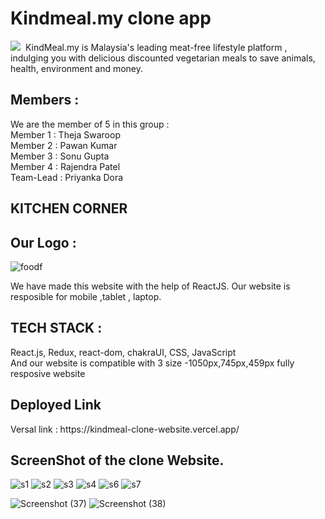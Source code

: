 <h1>Kindmeal.my clone app </h1>
<img src="https://www.kindmeal.my/images/logo-kindmeal.png"/>

<img src="" alt=""/>
KindMeal.my is Malaysia's leading meat-free lifestyle platform , indulging you with delicious discounted vegetarian meals to save animals, health, environment and money.

<h2>Members :</h2>

<p>
We are the member of 5 in this group :
 <br>
Member 1 : Theja Swaroop
  <br>
Member 2 : Pawan Kumar 
  <br>
Member 3 : Sonu Gupta
  <br>
Member 4 : Rajendra Patel
  <br>
Team-Lead : Priyanka Dora
</p>

<h2> KITCHEN CORNER</H2>

<h2>Our Logo :</h2>


![foodf](https://user-images.githubusercontent.com/105920094/200612352-d5d40575-2896-46b4-8632-b3aef0ed8875.jpg)

We have made this website with the help of ReactJS.
Our website is resposible for mobile ,tablet , laptop.

<h2>TECH STACK :</h3>
<p>
React.js, Redux, react-dom, chakraUI, CSS, JavaScript 
</br>
And our website is compatible with 3 size -1050px,745px,459px 
fully resposive website
</p>

<h2>Deployed Link </h2>
<p>Versal link : https://kindmeal-clone-website.vercel.app/</p>

<h2>ScreenShot of the clone Website.</h2>

![s1](https://user-images.githubusercontent.com/105920094/201532839-36a7bb13-512a-40cf-a463-276991abb001.png)
![s2](https://user-images.githubusercontent.com/105920094/201532841-d75eb24d-19c5-4252-8b50-3f185e54936b.png)
![s3](https://user-images.githubusercontent.com/105920094/201532853-f9f60e54-c65d-4df4-82a4-168cd9a153a8.png)
![s4](https://user-images.githubusercontent.com/105920094/201532857-9df362d7-f12e-49e6-a75f-0e0e9272c080.png)
![s6](https://user-images.githubusercontent.com/105920094/201533034-d9670ada-285d-4bfa-b9b3-bbbfc7093d03.png)
![s7](https://user-images.githubusercontent.com/105920094/201533042-27494eca-cca3-415c-ac8f-313422a7c6ad.png)

![Screenshot (37)](https://user-images.githubusercontent.com/105914391/209435359-68075904-8e7c-435b-bc6b-2b9f9f2943bd.png)
![Screenshot (38)](https://user-images.githubusercontent.com/105914391/209435361-62184235-1d2d-45cc-8b4a-e7e098713291.png)

